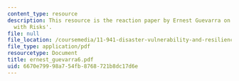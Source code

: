 ```yaml
---
content_type: resource
description: This resource is the reaction paper by Ernest Guevarra on the topic 'Playing
  with Risks'.
file: null
file_location: /coursemedia/11-941-disaster-vulnerability-and-resilience-spring-2005/6670e79998a754fb8768721b8dc17d6e_ernest_guevarra6.pdf
file_type: application/pdf
resourcetype: Document
title: ernest_guevarra6.pdf
uid: 6670e799-98a7-54fb-8768-721b8dc17d6e
---
```

